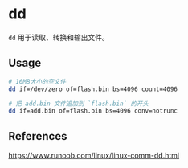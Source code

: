 # dd

`dd` 用于读取、转换和输出文件。

## Usage

```bash
# 16MB大小的空文件
dd if=/dev/zero of=flash.bin bs=4096 count=4096

# 把 add.bin 文件追加到 `flash.bin` 的开头
dd if=add.bin of=flash.bin bs=4096 conv=notrunc
```

## References

<https://www.runoob.com/linux/linux-comm-dd.html>
